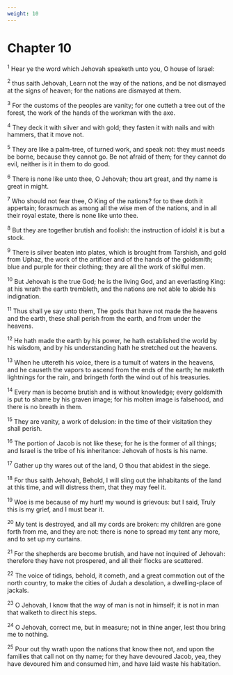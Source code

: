 ```yaml
---
weight: 10
---
```


# Chapter 10

<sup>1</sup> Hear ye the word which Jehovah speaketh unto you, O house of Israel: 

<sup>2</sup> thus saith Jehovah, Learn not the way of the nations, and be not dismayed at the signs of heaven; for the nations are dismayed at them. 

<sup>3</sup> For the customs of the peoples are vanity; for one cutteth a tree out of the forest, the work of the hands of the workman with the axe. 

<sup>4</sup> They deck it with silver and with gold; they fasten it with nails and with hammers, that it move not. 

<sup>5</sup> They are like a palm-tree, of turned work, and speak not: they must needs be borne, because they cannot go. Be not afraid of them; for they cannot do evil, neither is it in them to do good. 

<sup>6</sup> There is none like unto thee, O Jehovah; thou art great, and thy name is great in might. 

<sup>7</sup> Who should not fear thee, O King of the nations? for to thee doth it appertain; forasmuch as among all the wise men of the nations, and in all their royal estate, there is none like unto thee. 

<sup>8</sup> But they are together brutish and foolish: the instruction of idols! it is but a stock. 

<sup>9</sup> There is silver beaten into plates, which is brought from Tarshish, and gold from Uphaz, the work of the artificer and of the hands of the goldsmith; blue and purple for their clothing; they are all the work of skilful men. 

<sup>10</sup> But Jehovah is the true God; he is the living God, and an everlasting King: at his wrath the earth trembleth, and the nations are not able to abide his indignation. 

<sup>11</sup> Thus shall ye say unto them, The gods that have not made the heavens and the earth, these shall perish from the earth, and from under the heavens. 

<sup>12</sup> He hath made the earth by his power, he hath established the world by his wisdom, and by his understanding hath he stretched out the heavens. 

<sup>13</sup> When he uttereth his voice, there is a tumult of waters in the heavens, and he causeth the vapors to ascend from the ends of the earth; he maketh lightnings for the rain, and bringeth forth the wind out of his treasuries. 

<sup>14</sup> Every man is become brutish and is without knowledge; every goldsmith is put to shame by his graven image; for his molten image is falsehood, and there is no breath in them. 

<sup>15</sup> They are vanity, a work of delusion: in the time of their visitation they shall perish. 

<sup>16</sup> The portion of Jacob is not like these; for he is the former of all things; and Israel is the tribe of his inheritance: Jehovah of hosts is his name. 

<sup>17</sup> Gather up thy wares out of the land, O thou that abidest in the siege. 

<sup>18</sup> For thus saith Jehovah, Behold, I will sling out the inhabitants of the land at this time, and will distress them, that they may feel it. 

<sup>19</sup> Woe is me because of my hurt! my wound is grievous: but I said, Truly this is my grief, and I must bear it. 

<sup>20</sup> My tent is destroyed, and all my cords are broken: my children are gone forth from me, and they are not: there is none to spread my tent any more, and to set up my curtains. 

<sup>21</sup> For the shepherds are become brutish, and have not inquired of Jehovah: therefore they have not prospered, and all their flocks are scattered. 

<sup>22</sup> The voice of tidings, behold, it cometh, and a great commotion out of the north country, to make the cities of Judah a desolation, a dwelling-place of jackals. 

<sup>23</sup> O Jehovah, I know that the way of man is not in himself; it is not in man that walketh to direct his steps. 

<sup>24</sup> O Jehovah, correct me, but in measure; not in thine anger, lest thou bring me to nothing. 

<sup>25</sup> Pour out thy wrath upon the nations that know thee not, and upon the families that call not on thy name; for they have devoured Jacob, yea, they have devoured him and consumed him, and have laid waste his habitation. 


